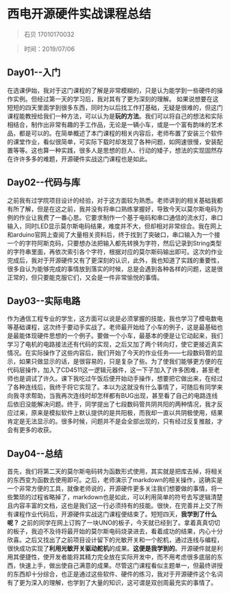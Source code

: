# **西电开源硬件实战课程总结**

> 石贝 17010170032

> 时间：2019/07/06

## **Day01--入门**
在选课伊始，我对于这门课程的了解是非常模糊的，只是认为能学到一些硬件的操作实例。但经过第一天的学习后，我对其有了更为深刻的理解。
如果说想要在这短短的四天里面学到很多东西，同时为以后找工作打基础，无疑是很难的，但这门课程能教授给我们一种方法，可以认为是**玩的方法**。我们可以将自己的想法和实际相结合，制作出非常有趣的手工作品，无论是一辆小车，或是一个富有韵味的艺术品，都是可以的。在简单概述了本门课程的相关内容后，老师布置了安装三个软件的课堂作业，看似很简单，可实际下载时却发现了各种问题，如网速很慢，安装配置等等。这也算一种实践，很多人是思想的巨人、行动的矮子，想法的实现固然存在许许多多的难题，开源硬件实战这门课程也是如此。

## **Day02--代码与库**
之前我有过学院项目设计的经验，对于这方面较为熟悉。老师讲到的相关基础我都有所了解，但是在这之前，我并没有将串口熟练掌握好，导致今天以莫尔斯电码为例的作业让我费了一番心思。它要求制作一个基于电码和串口通信的流水灯，串口输入，同时LED显示莫尔斯电码结果，难度并不大，但却相对非常综合。我在网上和arduino官网上查阅了大量相关资料后，终于找到了突破口，串口输入为一个接一个的字符阿斯克码，只要想办法把输入都先转换为字符，然后记录到String类型的字符串里面，再依次索引各个字符，根据对应的莫尔斯码输出即可。这次的作业完成后，我对于开源硬件又有了更深刻的认识，此外，我也知道了实践的重要性，很多自认为能够完成的事情放到落实的时候，总是会遇到各种各样的问题，这是很正常的，但只要能克服它们，又会是一件非常愉悦的事情。

## **Day03--实际电路**
作为通信工程专业的学生，这方面可以说是必须掌握的技能，我也学习了模电数电等基础课程，这次终于要动手实战了。老师最开始给了小车的例子，这是最基础也是最能体现硬件思想的一个例子。要做一个小车，最基本的便是让它动起来，我们学习了电机的电路接法还有代码的实现，之后又加了两个转向灯，使它更接近真实情况。在实际操作了这些内容后，我们开始了今天的作业任务——七段数码管的显示，如果只做显示的话，是很容易的，只是复杂了些。为了使我们能够更方便的在代码层操作，加入了CD4511这一逻辑元器件，这一下子加入了许多困难，甚至老师也是调试了许久。课下我吃过午饭后便开始动手操作，想要把它做出来，在经过了各种连线后，我终于将它实现了。本以为这就没有什么事情了，可随后有同学来向我寻求帮助，当我再次连线时却怎样都有BUG出现，甚至看了自己的电路连线后依旧没能解决问题。终于，同学提出了七段数码管共阴共阳的两种情况，我才反应过来，原来是模拟软件上默认提供的是共阳极，而我却一直以共阴极使用，结果肯定是无法显示的。很多时候，问题并不是会全部出现的，只有经过反复推敲，才会有更多的收获。

## **Day04--总结**
首先，我们将第二天的莫尔斯电码转为函数形式使用，其实就是把库去掉，将相关的东西变为函数去使用即可。之后，老师演示了markdown的相关操作，这确实是一个非常方便的工具，就像老师说的，开源硬件更多关注我们想要做的事情，将一些繁琐的过程省略掉了，markdown也是如此，可以利用简单的符号去写逻辑清楚且内容丰富的文档，这也是我们这一行必须持有的技能。很快，在完善并上交了所有课程作业代码后，开源硬件实战这门课程便结束了。短短四天，**我学到了什么呢？** 之前的同学在网上订购了一块UNO的板子，今天就已经到了。拿着真真切切的板子，我迫不及待将最开始的莫尔斯电码烧录进去，看着成功的结果，内心十分欣喜。之后又找出了之前项目设计留下的光敏开关和一个舵机，通过连线与编程，很快成功实现了**利用光敏开关驱动舵机**的成果。**这便是我学到的**。开源硬件就是利用其便捷性，使开发者能将其精力完全放在实际开发中，而不用考虑很多底层的东西，快速上手，做出使自己满意的成果。尽管这门课程看似主题单一，但最终讲授的东西却十分综合，也正是通过这些软件、硬件的练习，我对于开源硬件这个名词有了更为深入的理解，也学到了大量的知识，这可谓是双创周最充实的事情了。